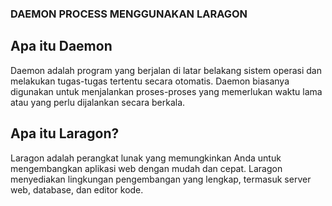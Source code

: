 ### DAEMON PROCESS MENGGUNAKAN LARAGON

## Apa itu Daemon

Daemon adalah program yang berjalan di latar belakang sistem operasi dan melakukan tugas-tugas tertentu secara otomatis. Daemon biasanya digunakan untuk menjalankan proses-proses yang memerlukan waktu lama atau yang perlu dijalankan secara berkala.

## Apa itu Laragon?

Laragon adalah perangkat lunak yang memungkinkan Anda untuk mengembangkan aplikasi web dengan mudah dan cepat. Laragon menyediakan lingkungan pengembangan yang lengkap, termasuk server web, database, dan editor kode.
